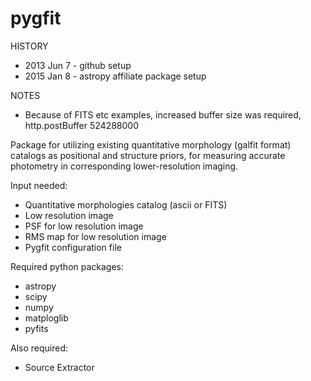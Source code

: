 pygfit
======
HISTORY
- 2013 Jun  7 - github setup
- 2015 Jan  8 - astropy affiliate package setup

NOTES
- Because of FITS etc examples, increased buffer size was required, http.postBuffer 524288000

Package for utilizing existing quantitative morphology (galfit format) catalogs as positional and structure priors, for measuring accurate photometry in corresponding lower-resolution imaging. 

Input needed:
- Quantitative morphologies catalog (ascii or FITS)
- Low resolution image
- PSF for low resolution image
- RMS map for low resolution image
- Pygfit configuration file

Required python packages:
- astropy
- scipy
- numpy
- matploglib
- pyfits

Also required:
- Source Extractor


